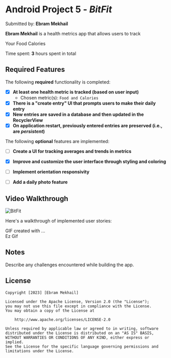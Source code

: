 # Android Project 5 - *BitFit*

Submitted by: **Ebram Mekhail**

**Ebram Mekhail** is a health metrics app that allows users to track 

Your Food Calories 

Time spent: **3** hours spent in total

## Required Features

The following **required** functionality is completed:

- [x] **At least one health metric is tracked (based on user input)**
  - Chosen metric(s): `Food and Calories`
- [x] **There is a "create entry" UI that prompts users to make their daily entry**
- [x] **New entries are saved in a database and then updated in the RecyclerView**
- [x] **On application restart, previously entered entries are preserved (i.e., are *persistent*)**
 
The following **optional** features are implemented:

- [ ] **Create a UI for tracking averages and trends in metrics**
- [x] **Improve and customize the user interface through styling and coloring**
- [ ] **Implement orientation responsivity**
- [ ] **Add a daily photo feature**



## Video Walkthrough

![BitFit](https://github.com/EbramMekhail/BitFit/assets/84204243/6c85d2de-eced-479b-a6a6-0121fd6d334b)


Here's a walkthrough of implemented user stories:



<!-- Replace this with whatever GIF tool you used! -->
GIF created with ...  
Ez Gif

## Notes

Describe any challenges encountered while building the app.

## License

    Copyright [2023] [Ebram Mekhail]

    Licensed under the Apache License, Version 2.0 (the "License");
    you may not use this file except in compliance with the License.
    You may obtain a copy of the License at

        http://www.apache.org/licenses/LICENSE-2.0

    Unless required by applicable law or agreed to in writing, software
    distributed under the License is distributed on an "AS IS" BASIS,
    WITHOUT WARRANTIES OR CONDITIONS OF ANY KIND, either express or implied.
    See the License for the specific language governing permissions and
    limitations under the License.
